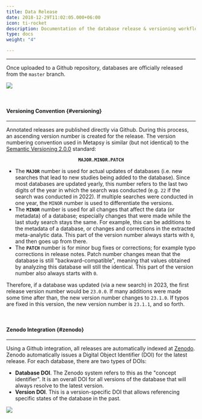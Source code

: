 ```yaml
---
title: Data Release
date: 2018-12-29T11:02:05.000+06:00
icon: ti-rocket
description: Documentation of the database release & versioning workflow
type: docs
weight: "4"

---
```

***

Once uploaded to a Github repository, databases are officially released from the `master` branch.

![](/uploads/releases.png)

<br>

#### Versioning Convention {#versioning}

***

Annotated releases are published directly via Github. During this process, an ascending version number is created for the release. The version numbering convention used in Metapsy is similar (but not identical) to the [Semantic Versioning 2.0.0](https://semver.org/) standard:

<center>

**`MAJOR.MINOR.PATCH`**

</center>

* The **`MAJOR`** number is used for actual updates of databases (i.e. new searches that lead to new studies being added to the database). Since most databases are updated yearly, this number refers to the last two digits of the year in which the search was conducted (e.g. `22` if the search was conducted in 2022). If multiple searches were conducted in one year, the `MINOR` number is used to differentiate the versions.
* The **`MINOR`** number is used for all changes that affect the data (or metadata) of a database; especially changes that were made while the last study search stays the same. For example, this can be additions to the metadata of a database, or changes and corrections in the extracted meta-analytic data. This part of the version number always starts with `0`, and then goes up from there.
* The **`PATCH`** number is for minor bug fixes or corrections; for example typo corrections in release notes. Patch number changes mean that the database is still "backward-compatible", meaning that values obtained by analyzing this database will still the identical. This part of the version number also always starts with `0`.

Therefore, if a database was updated (via a new search) in 2023, the first release version number would be `23.0.0`. If many additions were made some time after than, the new version number changes to `23.1.0`. If typos are fixed in this version, the new version number is `23.1.1`, and so forth.

<br>

#### Zenodo Integration {#zenodo}

***

Using a Github integration, all releases are automatically indexed at [Zenodo](https://zenodo.org/). Zenodo automatically issues a Digital Object Identifier (DOI) for the latest release. For each database, there are two types of DOIs:

* **Database DOI**. The Zenodo system refers to this as the "concept identifier". It is an overall DOI for all versions of the database that will always resolve to the latest version.
* **Version DOI**. This is a version-specific DOI that allows referencing specific states of the database in the past. 

![](/uploads/release-flow.png)